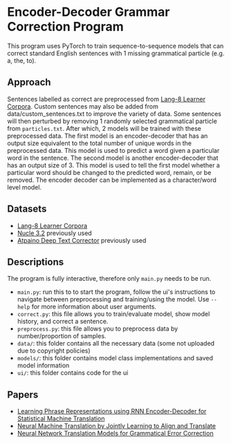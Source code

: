 # Encoder-Decoder Grammar Correction Program

This program uses PyTorch to train sequence-to-sequence models that can correct standard English sentences with 1 missing grammatical particle (e.g. a, the, to).

## Approach
Sentences labelled as correct are preprocessed from [Lang-8 Learner Corpora](http://cl.naist.jp/nldata/lang-8/). Custom sentences may also be added from data/custom_sentences.txt to improve the variety of data. Some sentences will then perturbed by removing 1 randomly selected grammatical particle from `particles.txt`. After which, 2 models will be trained with these preprocessed data. The first model is an encoder-decoder that has an output size equivalent to the total number of unique words in the preprocessed data. This model is used to predict a word given a particular word in the sentence. The second model is another encoder-decoder that has an output size of 3. This model is used to tell the first model whether a particular word should be changed to the predicted word, remain, or be removed. The encoder decoder can be implemented as a character/word level model.

## Datasets
- [Lang-8 Learner Corpora](http://cl.naist.jp/nldata/lang-8/)
- [Nucle 3.2](http://www.comp.nus.edu.sg/~nlp/conll14st.html) previously used
- [Atpaino Deep Text Corrector](https://github.com/atpaino/deep-text-corrector) previously used

## Descriptions
The program is fully interactive, therefore only `main.py` needs to be run. 
- `main.py`: run this to to start the program, follow the ui's instructions to navigate between preprocessing and training/using the model. Use `--help` for more information about user arguments.
- `correct.py`: this file allows you to train/evaluate model, show model history, and correct a sentence.
- `preprocess.py`: this file allows you to preprocess data by number/proportion of samples.
- `data/`: this folder contains all the necessary data (some not uploaded due to copyright policies)
- `models/`: this folder contains model class implementations and saved model information
- `ui/`: this folder contains code for the ui

## Papers
- [Learning Phrase Representations using RNN Encoder-Decoder for Statistical Machine Translation](https://arxiv.org/pdf/1406.1078.pdf)
- [Neural Machine Translation by Jointly Learning to Align and Translate](https://arxiv.org/pdf/1409.0473.pdf)
- [Neural Network Translation Models for Grammatical Error Correction](https://arxiv.org/pdf/1606.00189.pdf)
